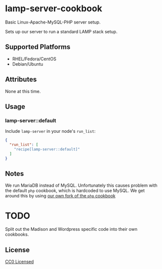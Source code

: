 # lamp-server-cookbook

Basic Linux-Apache-MySQL-PHP server setup.

Sets up our server to run a standard LAMP stack setup.

## Supported Platforms

* RHEL/Fedora/CentOS
* Debian/Ubuntu

## Attributes

None at this time.

## Usage

### lamp-server::default

Include `lamp-server` in your node's `run_list`:

```json
{
  "run_list": [
    "recipe[lamp-server::default]"
  ]
}
```

## Notes

We run MariaDB instead of MySQL.  Unfortunately this causes problem
with the default `php` cookbook, which is hardcoded to use MySQL.
We get around this by using [our own fork of the `php` cookbook](https://github.com/opengovfoundation/cookbook-php)

# TODO

Split out the Madison and Wordpress specific code into their own cookbooks.

## License

[CC0 Licensed](https://creativecommons.org/publicdomain/zero/1.0/)
